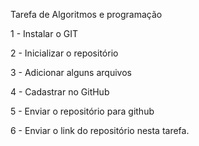 Tarefa de Algoritmos e programação

1 - Instalar o GIT

2 - Inicializar o repositório 

3 - Adicionar alguns arquivos 

4 - Cadastrar no GitHub

5 - Enviar o repositório para github

6 - Enviar o link do repositório nesta tarefa. 
